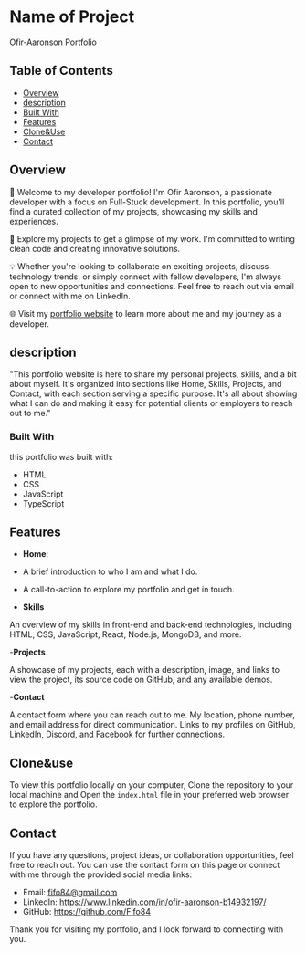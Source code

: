 # Name of Project

Ofir-Aaronson Portfolio

## Table of Contents

- [Overview](#overview)
- [description](#description)
- [Built With](#built-with)
- [Features](#features)
- [Clone&Use](#Clone&Use)
- [Contact](#contact)

## Overview

👋 Welcome to my developer portfolio! I'm Ofir Aaronson, a passionate developer with a focus on Full-Stuck development. In this portfolio, you'll find a curated collection of my projects, showcasing my skills and experiences.

🚀 Explore my projects to get a glimpse of my work. I'm committed to writing clean code and creating innovative solutions.

💡 Whether you're looking to collaborate on exciting projects, discuss technology trends, or simply connect with fellow developers, I'm always open to new opportunities and connections. Feel free to reach out via email or connect with me on LinkedIn.

🌐 Visit my [portfolio website](https://fifo84.github.io/Ofir-Aaronson-Porfolio/) to learn more about me and my journey as a developer.

## description

"This portfolio website is here to share my personal projects, skills, and a bit about myself. It's organized into sections like Home, Skills, Projects, and Contact, with each section serving a specific purpose. It's all about showing what I can do and making it easy for potential clients or employers to reach out to me."

### Built With

this portfolio was built with:

- HTML
- CSS
- JavaScript
- TypeScript

## Features

- **Home**:

- A brief introduction to who I am and what I do.
- A call-to-action to explore my portfolio and get in touch.

- **Skills**

An overview of my skills in front-end and back-end technologies, including HTML, CSS, JavaScript, React, Node.js, MongoDB, and more.

-**Projects**

A showcase of my projects, each with a description, image, and links to view the project, its source code on GitHub, and any available demos.

-**Contact**

A contact form where you can reach out to me.
My location, phone number, and email address for direct communication.
Links to my profiles on GitHub, LinkedIn, Discord, and Facebook for further connections.

## Clone&use

To view this portfolio locally on your computer, Clone the repository to your local machine and Open the `index.html` file in your preferred web browser to explore the portfolio.

## Contact

If you have any questions, project ideas, or collaboration opportunities, feel free to reach out. You can use the contact form on this page or connect with me through the provided social media links:

- Email: fifo84@gmail.com
- LinkedIn: https://www.linkedin.com/in/ofir-aaronson-b14932197/
- GitHub: https://github.com/Fifo84

Thank you for visiting my portfolio, and I look forward to connecting with you.
